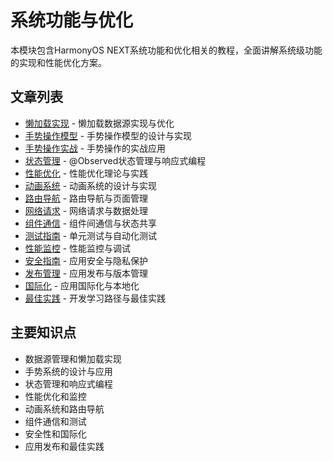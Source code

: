 # 系统功能与优化

本模块包含HarmonyOS NEXT系统功能和优化相关的教程，全面讲解系统级功能的实现和性能优化方案。

## 文章列表

- [懒加载实现](lazy-loading.md) - 懒加载数据源实现与优化
- [手势操作模型](gesture-model.md) - 手势操作模型的设计与实现
- [手势操作实战](gesture-practice.md) - 手势操作的实战应用
- [状态管理](state-management.md) - @Observed状态管理与响应式编程
- [性能优化](performance.md) - 性能优化理论与实践
- [动画系统](animation.md) - 动画系统的设计与实现
- [路由导航](routing.md) - 路由导航与页面管理
- [网络请求](networking.md) - 网络请求与数据处理
- [组件通信](component-communication.md) - 组件间通信与状态共享
- [测试指南](testing.md) - 单元测试与自动化测试
- [性能监控](monitoring.md) - 性能监控与调试
- [安全指南](security.md) - 应用安全与隐私保护
- [发布管理](deployment.md) - 应用发布与版本管理
- [国际化](i18n.md) - 应用国际化与本地化
- [最佳实践](best-practices.md) - 开发学习路径与最佳实践

## 主要知识点

- 数据源管理和懒加载实现
- 手势系统的设计与应用
- 状态管理和响应式编程
- 性能优化和监控
- 动画系统和路由导航
- 组件通信和测试
- 安全性和国际化
- 应用发布和最佳实践